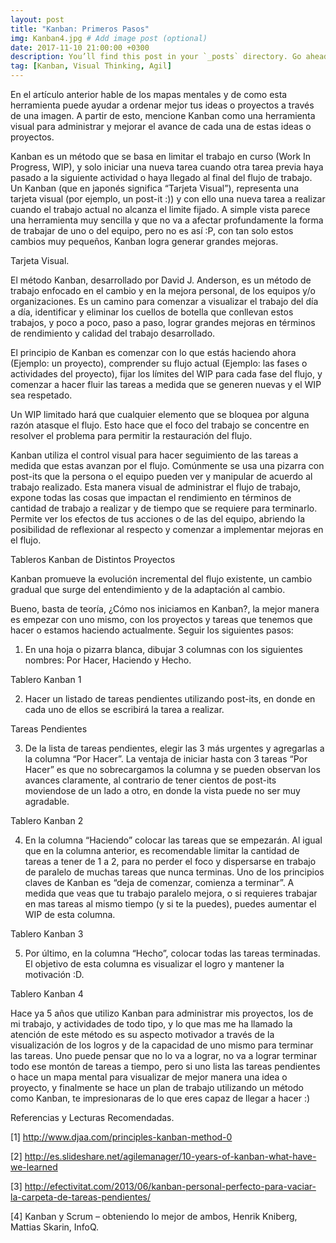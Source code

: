 ```yaml
---
layout: post
title: "Kanban: Primeros Pasos"
img: Kanban4.jpg # Add image post (optional)
date: 2017-11-10 21:00:00 +0300
description: You’ll find this post in your `_posts` directory. Go ahead and edit it and re-build the site to see your changes. # Add post description (optional)
tag: [Kanban, Visual Thinking, Agil]
---
```

En el artículo anterior hable de los mapas mentales y de como esta herramienta puede ayudar a ordenar mejor tus ideas o proyectos a través de una imagen. A partir de esto, mencione Kanban como una herramienta visual para administrar y mejorar el avance de cada una de estas ideas o proyectos.

Kanban es un método que se basa en limitar el trabajo en curso (Work In Progress, WIP), y solo iniciar una nueva tarea cuando otra tarea previa haya pasado a la siguiente actividad o haya llegado al final del flujo de trabajo. Un Kanban (que en japonés significa “Tarjeta Visual”), representa una tarjeta visual (por ejemplo, un post-it :)) y con ello una nueva tarea a realizar cuando el trabajo actual no alcanza el limite fijado. A simple vista parece una herramienta muy sencilla y que no va a afectar profundamente la forma de trabajar de uno o del equipo, pero no es así :P, con tan solo estos cambios muy pequeños, Kanban logra generar grandes mejoras.

Tarjeta Visual.

El método Kanban, desarrollado por David J. Anderson, es un método de trabajo enfocado en el cambio y en la mejora personal, de los equipos y/o organizaciones. Es un camino para comenzar a visualizar el trabajo del día a día, identificar y eliminar los cuellos de botella que conllevan estos trabajos, y poco a poco, paso a paso, lograr grandes mejoras en términos de rendimiento y calidad del trabajo desarrollado.

El principio de Kanban es comenzar con lo que estás haciendo ahora (Ejemplo: un proyecto), comprender su flujo actual (Ejemplo: las fases o actividades del proyecto), fijar los límites del WIP para cada fase del flujo, y comenzar a hacer fluir las tareas a medida que se generen nuevas y el WIP sea respetado.

Un WIP limitado hará que cualquier elemento que se bloquea por alguna razón atasque el flujo. Esto hace que el foco del trabajo se concentre en resolver el problema para permitir la restauración del flujo.

Kanban utiliza el control visual para hacer seguimiento de las tareas a medida que estas avanzan por el flujo. Comúnmente se usa una pizarra con post-its que la persona o el equipo pueden ver y manipular de acuerdo al trabajo realizado. Esta manera visual de administrar el flujo de trabajo, expone todas las cosas que impactan el rendimiento en términos de cantidad de trabajo a realizar y de tiempo que se requiere para terminarlo. Permite ver los efectos de tus acciones o de las del equipo, abriendo la posibilidad de reflexionar al respecto y comenzar a implementar mejoras en el flujo.

Tableros Kanban de Distintos Proyectos

Kanban promueve la evolución incremental del flujo existente, un cambio gradual que surge del entendimiento y de la adaptación al cambio.

Bueno, basta de teoría, ¿Cómo nos iniciamos en Kanban?, la mejor manera es empezar con uno mismo, con los proyectos y tareas que tenemos que hacer o estamos haciendo actualmente. Seguir los siguientes pasos:

1) En una hoja o pizarra blanca, dibujar 3 columnas con los siguientes nombres: Por Hacer, Haciendo y Hecho.

Tablero Kanban 1

2) Hacer un listado de tareas pendientes utilizando post-its, en donde en cada uno de ellos se escribirá la tarea a realizar.

Tareas Pendientes

3) De la lista de tareas pendientes, elegir las 3 más urgentes y agregarlas a la columna “Por Hacer”. La ventaja de iniciar hasta con 3 tareas “Por Hacer” es que no sobrecargamos la columna y se pueden observan los avances claramente, al contrario de tener cientos de post-its moviendose de un lado a otro, en donde la vista puede no ser muy agradable.

Tablero Kanban 2

4) En la columna “Haciendo” colocar las tareas que se empezarán. Al igual que en la columna anterior, es recomendable limitar la cantidad de tareas a tener de 1 a 2, para no perder el foco y dispersarse en trabajo de paralelo de muchas tareas que nunca terminas. Uno de los principios claves de Kanban es “deja de comenzar, comienza a terminar”. A medida que veas que tu trabajo paralelo mejora, o si requieres trabajar en mas tareas al mismo tiempo (y si te la puedes), puedes aumentar el WIP de esta columna.

Tablero Kanban 3

5) Por último, en la columna “Hecho”, colocar todas las tareas terminadas. El objetivo de esta columna es visualizar el logro y mantener la motivación :D.

Tablero Kanban 4

Hace ya 5 años que utilizo Kanban para administrar mis proyectos, los de mi trabajo, y actividades de todo tipo, y lo que mas me ha llamado la atención de este método es su aspecto motivador a través de la visualización de los logros y de la capacidad de uno mismo para terminar las tareas. Uno puede pensar que no lo va a lograr, no va a lograr terminar todo ese montón de tareas a tiempo, pero si uno lista las tareas pendientes o hace un mapa mental para visualizar de mejor manera una idea o proyecto, y finalmente se hace un plan de trabajo utilizando un método como Kanban, te impresionaras de lo que eres capaz de llegar a hacer :)

Referencias y Lecturas Recomendadas.

[1] http://www.djaa.com/principles-kanban-method-0

[2] http://es.slideshare.net/agilemanager/10-years-of-kanban-what-have-we-learned

[3] http://efectivitat.com/2013/06/kanban-personal-perfecto-para-vaciar-la-carpeta-de-tareas-pendientes/

[4] Kanban y Scrum – obteniendo lo mejor de ambos, Henrik Kniberg, Mattias Skarin, InfoQ.
